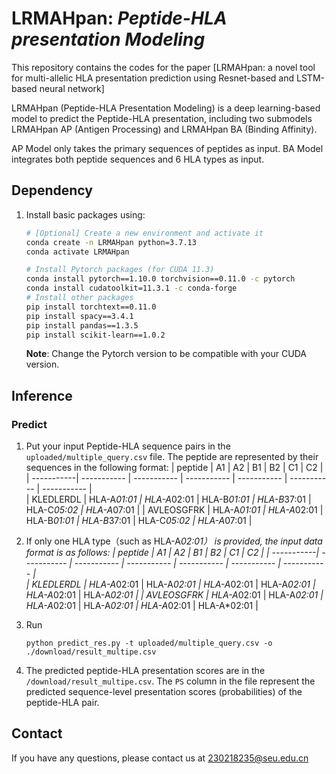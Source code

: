 # LRMAHpan: *Peptide-HLA presentation Modeling*
This repository contains the codes for the paper [LRMAHpan: a novel tool for multi-allelic HLA presentation prediction using Resnet-based and LSTM-based neural network]


LRMAHpan (Peptide-HLA Presentation  Modeling) is a deep learning-based model to predict the Peptide-HLA presentation, including two submodels LRMAHpan AP (Antigen Processing) and LRMAHpan BA (Binding Affinity). 

AP Model only takes the primary sequences of  peptides as input. BA Model integrates both peptide sequences and 6 HLA types as input.

## Dependency
1. Install basic packages using:
    ```bash
    # [Optional] Create a new environment and activate it
	conda create -n LRMAHpan python=3.7.13
	conda activate LRMAHpan

    # Install Pytorch packages (for CUDA 11.3)
	conda install pytorch==1.10.0 torchvision==0.11.0 -c pytorch
 	conda install cudatoolkit=11.3.1 -c conda-forge 
    # Install other packages
	pip install torchtext==0.11.0
	pip install spacy==3.4.1
	pip install pandas==1.3.5
	pip install scikit-learn==1.0.2

    ```
    **Note**: Change the Pytorch version to be compatible with your CUDA version.


## Inference
### Predict
1. Put your input Peptide-HLA sequence pairs in the `uploaded/multiple_query.csv` file. The peptide are represented by their sequences in the following format:
    | peptide    |      A1     |      A2     |      B1     |      B2     |      C1     |      C2     | 
    | -----------| ----------- | ----------- | ----------- | ----------- | ----------- | ----------- |       
    | KLEDLERDL  | HLA-A*01:01 | HLA-A*02:01 | HLA-B*01:01 | HLA-B*37:01 | HLA-C*05:02 | HLA-A*07:01 |
    | AVLEOSGFRK | HLA-A*01:01 | HLA-A*02:01 | HLA-B*01:01 | HLA-B*37:01 | HLA-C*05:02 | HLA-A*07:01 |
2. If only one HLA type（such as HLA-A*02:01） is provided, the input data format is as follows:
    | peptide    |      A1     |      A2     |      B1     |      B2     |      C1     |      C2     | 
    | -----------| ----------- | ----------- | ----------- | ----------- | ----------- | ----------- |       
    | KLEDLERDL  | HLA-A*02:01 | HLA-A*02:01 | HLA-A*02:01 | HLA-A*02:01 | HLA-A*02:01 | HLA-A*02:01 |
    | AVLEOSGFRK | HLA-A*02:01 | HLA-A*02:01 | HLA-A*02:01 | HLA-A*02:01 | HLA-A*02:01 | HLA-A*02:01 |



2. Run 
    ```
    python predict_res.py -t uploaded/multiple_query.csv -o ./download/result_multipe.csv
    ```
3. The predicted peptide-HLA presentation scores are in the `/download/result_multipe.csv`. The `PS` column in the file represent the predicted sequence-level presentation scores (probabilities) of the peptide-HLA pair.




## Contact
If you have any questions, please contact us at 230218235@seu.edu.cn
